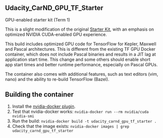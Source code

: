 ## Udacity_CarND_GPU_TF_Starter
GPU-enabled starter kit (Term 1)

This is a slight modification of the original [Starter Kit](https://github.com/udacity/CarND-Term1-Starter-Kit), with an emphasis on optimized NVIDIA CUDA-enabled GPU experience.

This build includes optimized GPU code for TensorFlow for Kepler, Maxwell and Pascal architectures. This is different from the existing TF GPU Docker container, which does not include Pascal binaries and results in a JIT lag at application start time. This change and some others should enable short app start times and better runtime performance, especially on Pascal GPUs.

The container also comes with additional features, such as text editors (vim, nano) and the ability to re-build TensorFlow (Bazel).

## Building the container
1. Install the [nvidia-docker plugin](https://github.com/NVIDIA/nvidia-docker).
2. Test that nvidia-docker works: 
   ```nvidia-docker run --rm nvidia/cuda nvidia-smi```
3. Run the build:
   ```nvidia-docker build -t udacity_carnd_gpu_tf_starter .```
4. Check that the image exists:
   ```nvidia-docker images | grep udacity_carnd_gpu_tf_starter```
